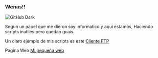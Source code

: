 ### Wenas!!
![GitHub Dark](https://github.com/github-dark.png#gh-light-mode-only)


Segun un papel que me dieron soy informatico y aqui estamos, Haciendo scripts inutiles pero quedan guais.

Un claro ejemplo de mis scripts es este [Cliente FTP](https://github.com/Lucoberto/FTP_client)

Pagina Web [Mi pequeña web](https://lucoberto.github.io/Lucoberto-web/)
